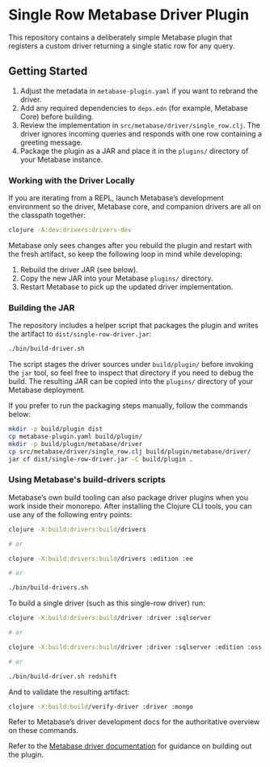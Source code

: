 # Single Row Metabase Driver Plugin

This repository contains a deliberately simple Metabase plugin that registers a
custom driver returning a single static row for any query.

## Getting Started

1. Adjust the metadata in `metabase-plugin.yaml` if you want to rebrand the driver.
2. Add any required dependencies to `deps.edn` (for example, Metabase Core) before building.
3. Review the implementation in `src/metabase/driver/single_row.clj`. The driver ignores incoming
   queries and responds with one row containing a greeting message.
4. Package the plugin as a JAR and place it in the `plugins/` directory of your Metabase instance.

### Working with the Driver Locally

If you are iterating from a REPL, launch Metabase’s development environment so the driver, Metabase core, and companion
drivers are all on the classpath together:

```bash
clojure -A:dev:drivers:drivers-dev
```

Metabase only sees changes after you rebuild the plugin and restart with the fresh artifact, so keep the following loop
in mind while developing:

1. Rebuild the driver JAR (see below).
2. Copy the new JAR into your Metabase `plugins/` directory.
3. Restart Metabase to pick up the updated driver implementation.

### Building the JAR

The repository includes a helper script that packages the plugin and writes the artifact to `dist/single-row-driver.jar`:

```bash
./bin/build-driver.sh
```

The script stages the driver sources under `build/plugin/` before invoking the `jar` tool, so feel free to inspect that directory if you need to debug the build. The resulting JAR can be copied into the `plugins/` directory of your Metabase deployment.

If you prefer to run the packaging steps manually, follow the commands below:

```bash
mkdir -p build/plugin dist
cp metabase-plugin.yaml build/plugin/
mkdir -p build/plugin/metabase/driver
cp src/metabase/driver/single_row.clj build/plugin/metabase/driver/
jar cf dist/single-row-driver.jar -C build/plugin .
```

### Using Metabase's build-drivers scripts

Metabase’s own build tooling can also package driver plugins when you work inside their monorepo. After installing the Clojure CLI tools, you can use any of the following entry points:

```bash
clojure -X:build:drivers:build/drivers

# or

clojure -X:build:drivers:build/drivers :edition :ee

# or

./bin/build-drivers.sh
```

To build a single driver (such as this single-row driver) run:

```bash
clojure -X:build:drivers:build/driver :driver :sqlserver

# or

clojure -X:build:drivers:build/driver :driver :sqlserver :edition :oss

# or

./bin/build-driver.sh redshift
```

And to validate the resulting artifact:

```bash
clojure -X:build:build/verify-driver :driver :mongo
```

Refer to Metabase’s driver development docs for the authoritative overview on these commands.

Refer to the [Metabase driver documentation](https://www.metabase.com/docs/latest/developers-guide/drivers/overview) for guidance on building out the plugin.
